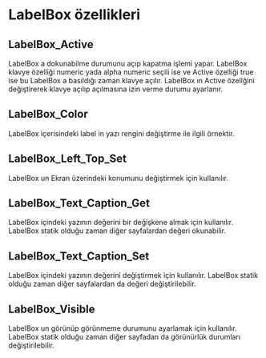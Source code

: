 # LabelBox özellikleri 

## LabelBox_Active
LabelBox a dokunabilme durumunu açıp kapatma işlemi yapar. 
LabelBox klavye özelliği numeric yada alpha numeric seçili ise ve Active özelliği true ise bu LabelBox a basıldığı zaman klavye açılır.
LabelBox ın Active özellğini değiştirerek klavye açılıp açılmasına izin verme durumu ayarlanır. 

## LabelBox_Color
LabelBox içerisindeki label in yazı rengini değiştirme ile ilgili örnektir. 

## LabelBox_Left_Top_Set
LabelBox un Ekran üzerindeki konumunu değiştirmek için kullanılır.

## LabelBox_Text_Caption_Get
LabelBox içindeki yazının değerini bir değişkene almak için kullanılır. LabelBox statik olduğu zaman diğer sayfalardan değeri okunabilir.

## LabelBox_Text_Caption_Set
LabelBox içindeki yazının değerini değiştirmek için kullanılır. LabelBox statik olduğu zaman diğer sayfalardan da değeri değiştirilebilir.

## LabelBox_Visible
LabelBox un görünüp görünmeme durumunu ayarlamak için kullanılır. LabelBox statik olduğu zaman diğer sayfadan da görünürlük durumları değiştirilebilir.


